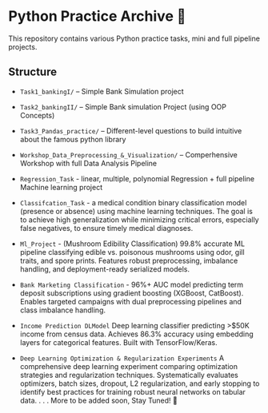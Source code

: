 # Python Practice Archive 🐍

This repository contains various Python practice tasks, mini and full pipeline projects.

## Structure

- `Task1_bankingI/` – Simple Bank Simulation project

- `Task2_bankingII/` – Simple Bank simulation Project (using OOP Concepts)

- `Task3_Pandas_practice/` – Different-level questions to build intuitive about the famous python library

- `Workshop_Data_Preprocessing_&_Visualization/` – Comperhensive Workshop with full Data Analysis Pipeline

- `Regression_Task` - linear, multiple, polynomial Regression + full pipeline Machine learning project

- `Classifcation_Task` -
 a medical condition binary classification model (presence or absence) using machine learning techniques. The goal is to achieve high generalization while minimizing critical errors, especially false negatives, to ensure timely medical diagnoses. 

- `Ml_Project` - (Mushroom Edibility Classification) 
99.8% accurate ML pipeline classifying edible vs. poisonous mushrooms using odor, gill traits, and spore prints. Features robust preprocessing, imbalance handling, and deployment-ready serialized models.

- `Bank Marketing Classification` - 
96%+ AUC model predicting term deposit subscriptions using gradient boosting (XGBoost, CatBoost). Enables targeted campaigns with dual preprocessing pipelines and class imbalance handling.

- `Income Prediction DLModel` 
Deep learning classifier predicting >$50K income from census data. Achieves 86.3% accuracy using embedding layers for categorical features. Built with TensorFlow/Keras.

- `Deep Learning Optimization & Regularization Experiments`
A comprehensive deep learning experiment comparing optimization strategies and regularization techniques. Systematically evaluates optimizers, batch sizes, dropout, L2 regularization, and early stopping to identify best practices for training robust neural networks on tabular data.
.
.
.
More to be added soon, 
Stay Tuned! 🚀


